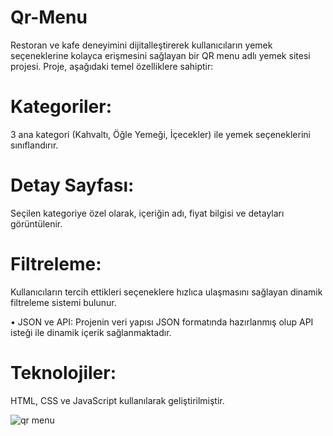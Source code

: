 # Qr-Menu
Restoran ve kafe deneyimini dijitalleştirerek kullanıcıların yemek seçeneklerine kolayca erişmesini sağlayan bir QR menu adlı yemek sitesi projesi.
Proje, aşağıdaki temel özelliklere sahiptir:

# Kategoriler: 
3 ana kategori (Kahvaltı, Öğle Yemeği, İçecekler) ile yemek seçeneklerini sınıflandırır.

# Detay Sayfası: 
Seçilen kategoriye özel olarak, içeriğin adı, fiyat bilgisi ve detayları görüntülenir.

# Filtreleme:
Kullanıcıların tercih ettikleri seçeneklere hızlıca ulaşmasını sağlayan dinamik filtreleme sistemi bulunur.

•	JSON ve API: Projenin veri yapısı JSON formatında hazırlanmış olup API isteği ile dinamik içerik sağlanmaktadır.

# Teknolojiler:
HTML, CSS ve JavaScript kullanılarak geliştirilmiştir.

![qr menu](https://github.com/user-attachments/assets/ff4cfa9e-0a83-4f3f-b396-a2b532f682a5)

